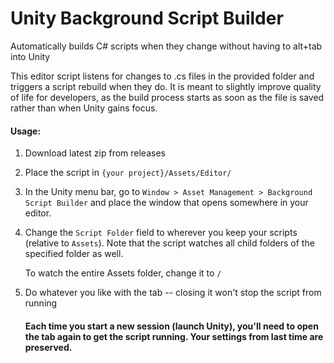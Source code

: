 # Unity Background Script Builder
Automatically builds C# scripts when they change without having to alt+tab into Unity


This editor script listens for changes to .cs files in the provided folder and triggers
a script rebuild when they do. It is meant to slightly improve quality of life for developers,
as the build process starts as soon as the file is saved rather than when Unity gains focus.

#### Usage:
1) Download latest zip from releases

2) Place the script in `{your project}/Assets/Editor/`

3) In the Unity menu bar, go to `Window > Asset Management > Background Script Builder` and place
   the window that opens somewhere in your editor.

4) Change the `Script Folder` field to wherever you keep your scripts (relative to `Assets`).
   Note that the script watches all child folders of the specified folder as well.
   
   To watch the entire Assets folder, change it to `/`
   
5) Do whatever you like with the tab -- closing it won't stop the script from running
    
   #### Each time you start a new session (launch Unity), you'll need to open the tab again to get the script running. Your settings from last time are preserved.
